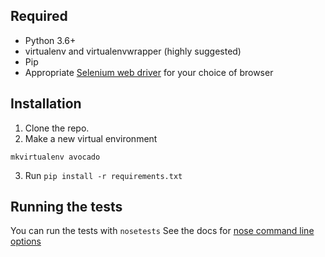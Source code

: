 ## Required
- Python 3.6+
- virtualenv and virtualenvwrapper (highly suggested)
- Pip
- Appropriate [Selenium web driver](https://selenium-python.readthedocs.io/installation.html#drivers) for your choice of browser

## Installation
1. Clone the repo.
2. Make a new virtual environment
```
mkvirtualenv avocado
```
3. Run `pip install -r requirements.txt`

## Running the tests
You can run the tests with `nosetests`
See the docs for [nose command line options](https://nose.readthedocs.io/en/latest/man.html)

